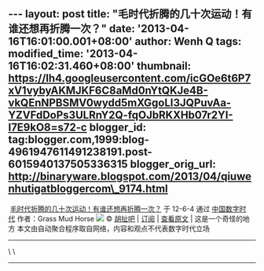 --- layout: post title: "毛时代折腾的几十次运动！有谁还想再折腾一次？"
date: '2013-04-16T16:01:00.001+08:00' author: Wenh Q tags:
modified\_time: '2013-04-16T16:02:31.460+08:00' thumbnail:
https://lh4.googleusercontent.com/icGOe6t6P7xV1vybyAKMJKF6C8aMd0nYtQKJe4B-vkQEnNPBSMV0wydd5mXGgoLI3JQPuvAa-YZVFdDoPs3ULRnY2Q-fqOJbRKXHb07r2YI-I7E9kO8=s72-c
blogger\_id:
tag:blogger.com,1999:blog-4961947611491238191.post-6015940137505336315
blogger\_orig\_url:
http://binaryware.blogspot.com/2013/04/qiuwenhutigatbloggercom\_9174.html
---
 [毛时代折腾的几十次运动！有谁还想再折腾一次？](http://feedproxy.google.com/~r/chinadigitaltimes/IyPt/~3/Ny1qaSXiq8w/)
于 12-6-4 通过
[中国数字时代](http://chinadigitaltimes.net/chinese) 作者：Grass Mud
Horse
![](https://lh4.googleusercontent.com/icGOe6t6P7xV1vybyAKMJKF6C8aMd0nYtQKJe4B-vkQEnNPBSMV0wydd5mXGgoLI3JQPuvAa-YZVFdDoPs3ULRnY2Q-fqOJbRKXHb07r2YI-I7E9kO8)
© [胡扯吧](http://hucheba.com/) |
[订阅](http://feed.feedsky.com/hucheba) |
[查看原文](http://hucheba.com/2012/06/04/1072.html) | 这是一个奇怪的地方
本文由自动聚合程序取自网络，内容和观点不代表数字时代立场
  --- ---
  \   \
      
  --- ---


